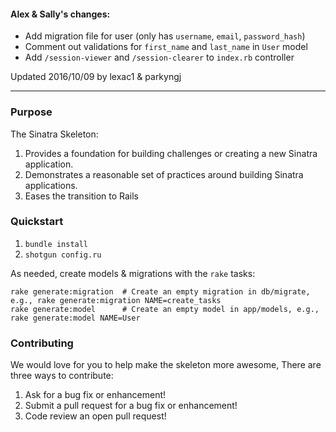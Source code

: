 #### Alex & Sally's changes:

* Add migration file for user (only has `username`, `email`, `password_hash`)
* Comment out validations for `first_name` and `last_name` in `User` model
* Add `/session-viewer` and `/session-clearer` to `index.rb` controller

Updated 2016/10/09 by lexac1 & parkyngj

----

### Purpose
The Sinatra Skeleton:

1. Provides a foundation for building challenges or creating a new Sinatra application.
2. Demonstrates a reasonable set of practices around building Sinatra applications.
3. Eases the transition to Rails

### Quickstart

1.  `bundle install`
2.  `shotgun config.ru`

As needed, create models & migrations with the `rake` tasks:

```
rake generate:migration  # Create an empty migration in db/migrate, e.g., rake generate:migration NAME=create_tasks
rake generate:model      # Create an empty model in app/models, e.g., rake generate:model NAME=User
```

### Contributing

We would love for you to help make the skeleton more awesome, There are three ways to contribute:

1. Ask for a bug fix or enhancement!
2. Submit a pull request for a bug fix or enhancement!
3. Code review an open pull request!
